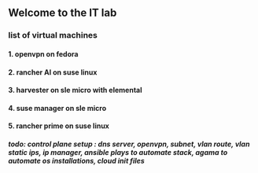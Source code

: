 ## Welcome to the IT lab
### list of virtual machines 
#### 1. openvpn on fedora
#### 2. rancher AI on suse linux
#### 3. harvester on sle micro with elemental
#### 4. suse manager on sle micro
#### 5. rancher prime on suse linux
##### todo: control plane setup : dns server, openvpn, subnet, vlan route, vlan static ips, ip manager, ansible plays to automate stack, agama to automate os installations, cloud init files
